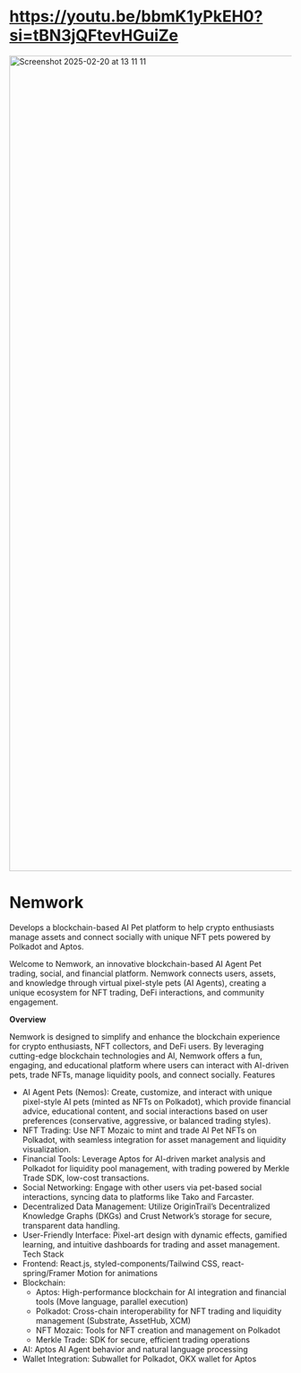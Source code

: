 # https://youtu.be/bbmK1yPkEH0?si=tBN3jQFtevHGuiZe
<img width="1456" alt="Screenshot 2025-02-20 at 13 11 11" src="https://github.com/user-attachments/assets/a6f28999-4d1a-4025-bb01-cf0f946ef672" />



# Nemwork

Develops a blockchain-based AI Pet platform to help crypto enthusiasts manage assets and connect socially with unique NFT pets powered by Polkadot and Aptos.

Welcome to Nemwork, an innovative blockchain-based AI Agent Pet trading, social, and financial platform. 
Nemwork connects users, assets, and knowledge through virtual pixel-style pets (AI Agents), creating a unique ecosystem for NFT trading, DeFi interactions, and community engagement.

**Overview**

Nemwork is designed to simplify and enhance the blockchain experience for crypto enthusiasts, NFT collectors, and DeFi users. By leveraging cutting-edge blockchain technologies and AI, Nemwork offers a fun, engaging, and educational platform where users can interact with AI-driven pets, trade NFTs, manage liquidity pools, and connect socially.
Features
* AI Agent Pets (Nemos): Create, customize, and interact with unique pixel-style AI pets (minted as NFTs on Polkadot), which provide financial advice, educational content, and social interactions based on user preferences (conservative, aggressive, or balanced trading styles).
* NFT Trading: Use NFT Mozaic to mint and trade AI Pet NFTs on Polkadot, with seamless integration for asset management and liquidity visualization.
* Financial Tools: Leverage Aptos for AI-driven market analysis and Polkadot for liquidity pool management, with trading powered by Merkle Trade SDK, low-cost transactions.
* Social Networking: Engage with other users via pet-based social interactions, syncing data to platforms like Tako and Farcaster.
* Decentralized Data Management: Utilize OriginTrail’s Decentralized Knowledge Graphs (DKGs) and Crust Network’s storage for secure, transparent data handling.
* User-Friendly Interface: Pixel-art design with dynamic effects, gamified learning, and intuitive dashboards for trading and asset management.
Tech Stack
* Frontend: React.js, styled-components/Tailwind CSS, react-spring/Framer Motion for animations
* Blockchain:
    * Aptos: High-performance blockchain for AI integration and financial tools (Move language, parallel execution)
    * Polkadot: Cross-chain interoperability for NFT trading and liquidity management (Substrate, AssetHub, XCM)
    * NFT Mozaic: Tools for NFT creation and management on Polkadot
    * Merkle Trade: SDK for secure, efficient trading operations
* AI: Aptos AI Agent behavior and natural language processing
* Wallet Integration: Subwallet for Polkadot, OKX wallet for Aptos
